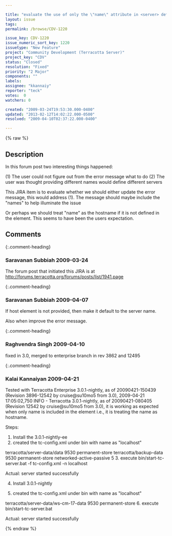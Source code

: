 ```yaml
---

title: "evaluate the use of only the \"name\" attribute in <server> defintions in tc-config.xml"
layout: issue
tags: 
permalink: /browse/CDV-1220

issue_key: CDV-1220
issue_numeric_sort_key: 1220
issuetype: "New Feature"
project: "Community Development (Terracotta Server)"
project_key: "CDV"
status: "Closed"
resolution: "Fixed"
priority: "2 Major"
components: ""
labels: 
assignee: "kkannaiy"
reporter: "teck"
votes:  0
watchers: 0

created: "2009-03-24T19:53:30.000-0400"
updated: "2013-02-12T14:02:22.000-0500"
resolved: "2009-04-10T02:37:22.000-0400"

---
```




{% raw %}



## Description

<div markdown="1" class="description">

In this forum post two interesting things happened: 

(1) The user could not figure out from the error message what to do
(2) The user was thought providing different names would define different servers

This JIRA item is to evaluate whether we should either update the error message, this would address (1). The message should maybe include the "names" to help illuminate the issue

Or perhaps we should treat "name" as the hostname if it is not defined in the <server> element. This seems to have been the users expectation. 



</div>

## Comments


{:.comment-heading}
### **Saravanan Subbiah** <span class="date">2009-03-24</span>

<div markdown="1" class="comment">

The forum post that initiated this JIRA is at  http://forums.terracotta.org/forums/posts/list/1941.page

</div>


{:.comment-heading}
### **Saravanan Subbiah** <span class="date">2009-04-07</span>

<div markdown="1" class="comment">

If host element is not provided, then make it default to the server name.

Also when improve the error message.

</div>


{:.comment-heading}
### **Raghvendra Singh** <span class="date">2009-04-10</span>

<div markdown="1" class="comment">

fixed in 3.0, merged to enterprise branch in rev 3862 and 12495

</div>


{:.comment-heading}
### **Kalai Kannaiyan** <span class="date">2009-04-21</span>

<div markdown="1" class="comment">

Tested with Terracotta Enterprise 3.0.1-nightly, as of 20090421-150439 (Revision 3896-12542 by cruise@su10mo5 from 3.0), 2009-04-21 17:05:02,750 INFO - Terracotta 3.0.1-nightly, as of 20090421-080405 (Revision 12542 by cruise@su10mo5 from 3.0),
it is working as expected when only name is included in the <server> element i.e., it is treating the name as hostname.

Steps:
1. Install the 3.0.1-nightly-ee
2. created the tc-config.xml under bin with name as "localhost"

<servers>
<server name="localhost">
<data>terracotta/server-data/data</data>
<l2-group-port>9530</l2-group-port>
<dso>
<persistence>
<mode>permanent-store</mode>
</persistence>
</dso>
</server>
<server name="backup">
<data>terracotta/backup-data</data>
<l2-group-port>9530</l2-group-port>
<dso>
<persistence>
<mode>permanent-store</mode>
</persistence>
</dso>
</server>
<ha>
<mode>networked-active-passive</mode>
<networked-active-passive>
<election-time>5</election-time>
</networked-active-passive>
</ha>
</servers>
3. execute bin/start-tc-server.bat -f tc-config.xml -n localhost

Actual: server started successfully

4. Install 3.0.1-nightly

5. created the tc-config.xml under bin with name as "localhost"
<servers>
<server name="server1">
<data>terracotta/server-data/ws-cm-17-data</data>
<l2-group-port>9530</l2-group-port>
<dso>
<persistence>
<mode>permanent-store</mode>
</persistence>
</dso>
</server>
</servers>
6.  execute bin/start-tc-server.bat 

Actual: server started successfully


</div>



{% endraw %}
